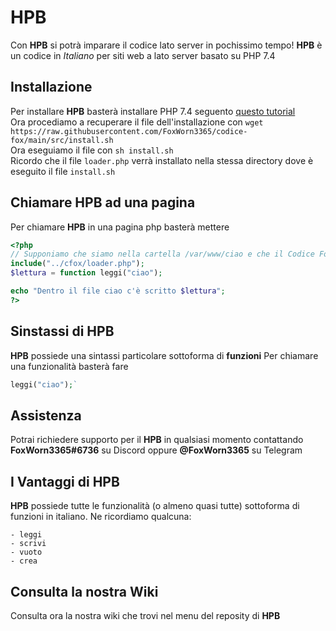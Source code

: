 # HPB
Con **HPB** si potrà imparare il codice lato server in pochissimo tempo!
**HPB** è un codice in *Italiano* per siti web a lato server basato su PHP 7.4

## Installazione
Per installare **HPB** basterà installare PHP 7.4 seguento [questo tutorial](https://www.cloudbooklet.com/install-php-7-4-on-debian-10/)<br>
Ora procediamo a recuperare il file dell'installazione con `wget https://raw.githubusercontent.com/FoxWorn3365/codice-fox/main/src/install.sh`<br>
Ora eseguiamo il file con `sh install.sh`<br>
Ricordo che il file `loader.php` verrà installato nella stessa directory dove è eseguito il file `install.sh`

## Chiamare HPB ad una pagina
Per chiamare **HPB** in una pagina php basterà mettere
```php
<?php
// Supponiamo che siamo nella cartella /var/www/ciao e che il Codice Fox sia in /var/www/cfox/
include("../cfox/loader.php");
$lettura = function leggi("ciao");

echo "Dentro il file ciao c'è scritto $lettura";
?>
```


## Sinstassi di HPB
**HPB** possiede una sintassi particolare sottoforma di **funzioni**
Per chiamare una funzionalità basterà fare 
```php
leggi("ciao");`
```

## Assistenza
Potrai richiedere supporto per il **HPB** in qualsiasi momento contattando **FoxWorn3365#6736** su Discord oppure **@FoxWorn3365** su Telegram

## I Vantaggi di HPB
**HPB** possiede tutte le funzionalità (o almeno quasi tutte) sottoforma di funzioni in italiano.
Ne ricordiamo qualcuna:
```
- leggi
- scrivi
- vuoto
- crea
```

## Consulta la nostra Wiki
Consulta ora la nostra wiki che trovi nel menu del reposity di **HPB**
